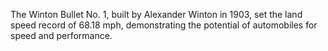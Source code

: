 The Winton Bullet No. 1, built by Alexander Winton in 1903, set the land speed record of 68.18 mph, demonstrating the potential of automobiles for speed and performance.

